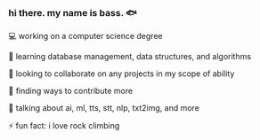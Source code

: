 ### hi there. my name is bass. 🐟

💻 working on a computer science degree

🌱 learning database management, data structures, and algorithms

🤝 looking to collaborate on any projects in my scope of ability

🤔 finding ways to contribute more

💬 talking about ai, ml, tts, stt, nlp, txt2img, and more

⚡ fun fact: i love rock climbing
